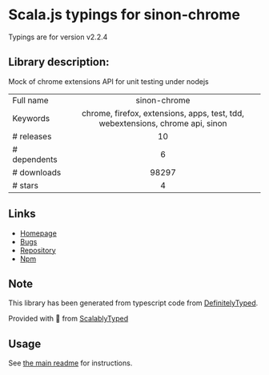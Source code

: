 
# Scala.js typings for sinon-chrome

Typings are for version v2.2.4

## Library description:
Mock of chrome extensions API for unit testing under nodejs

|                    |                 |
| ------------------ | :-------------: |
| Full name          | sinon-chrome |
| Keywords           | chrome, firefox, extensions, apps, test, tdd, webextensions, chrome api, sinon |
| # releases         | 10 |
| # dependents       | 6 |
| # downloads        | 98297 |
| # stars            | 4 |

## Links
- [Homepage](https://github.com/acvetkov/sinon-chrome)
- [Bugs](https://github.com/acvetkov/sinon-chrome/issues)
- [Repository](https://github.com/acvetkov/sinon-chrome)
- [Npm](https://www.npmjs.com/package/sinon-chrome)
    


## Note
This library has been generated from typescript code from [DefinitelyTyped](https://definitelytyped.org).

Provided with :purple_heart: from [ScalablyTyped](https://github.com/oyvindberg/ScalablyTyped)

## Usage
See [the main readme](../../readme.md) for instructions.


